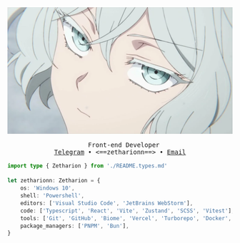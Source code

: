 <div align="center">

<img src="./assets/wallpaper.png" alt="it's anime wallpaper if u don't see it" />

<pre>
  Front-end Developer
<a href="https://t.me/zetharionn">Telegram</a> • <==zetharionn==> • <a href="mailto:zetharionn.work@gmail.com">Email</a>
</pre>

</div>

```typescript
import type { Zetharion } from './README.types.md'

let zetharionn: Zetharion = {
	os: 'Windows 10',
	shell: 'Powershell',
	editors: ['Visual Studio Code', 'JetBrains WebStorm'],
	code: ['Typescript', 'React', 'Vite', 'Zustand', 'SCSS', 'Vitest'],
	tools: ['Git', 'GitHub', 'Biome', 'Vercel', 'Turborepo', 'Docker', 'Obsidian'],
	package_managers: ['PNPM', 'Bun'],
}
```
